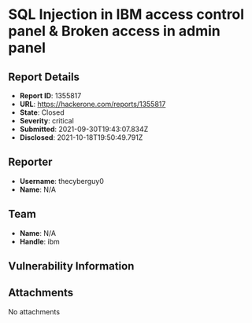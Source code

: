# SQL Injection in IBM access control panel & Broken access in admin panel

## Report Details
- **Report ID**: 1355817
- **URL**: https://hackerone.com/reports/1355817
- **State**: Closed
- **Severity**: critical
- **Submitted**: 2021-09-30T19:43:07.834Z
- **Disclosed**: 2021-10-18T19:50:49.791Z

## Reporter
- **Username**: thecyberguy0
- **Name**: N/A

## Team
- **Name**: N/A
- **Handle**: ibm

## Vulnerability Information


## Attachments
No attachments
